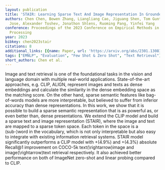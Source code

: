 ```yaml
---
layout: publication
title: 'STAIR: Learning Sparse Text And Image Representation In Grounded Tokens'
authors: Chen Chen, Bowen Zhang, Liangliang Cao, Jiguang Shen, Tom Gunter, Albin Madappally
  Jose, Alexander Toshev, Jonathon Shlens, Ruoming Pang, Yinfei Yang
conference: Proceedings of the 2023 Conference on Empirical Methods in Natural Language
  Processing
year: 2023
bibkey: chen2023stair
citations: 8
additional_links: [{name: Paper, url: 'https://arxiv.org/abs/2301.13081'}]
tags: ["EMNLP", "Evaluation", "Few Shot & Zero Shot", "Text Retrieval"]
short_authors: Chen et al.
---
```

Image and text retrieval is one of the foundational tasks in the vision and
language domain with multiple real-world applications. State-of-the-art
approaches, e.g. CLIP, ALIGN, represent images and texts as dense embeddings
and calculate the similarity in the dense embedding space as the matching
score. On the other hand, sparse semantic features like bag-of-words models are
more interpretable, but believed to suffer from inferior accuracy than dense
representations. In this work, we show that it is possible to build a sparse
semantic representation that is as powerful as, or even better than, dense
presentations. We extend the CLIP model and build a sparse text and image
representation (STAIR), where the image and text are mapped to a sparse token
space. Each token in the space is a (sub-)word in the vocabulary, which is not
only interpretable but also easy to integrate with existing information
retrieval systems. STAIR model significantly outperforms a CLIP model with
+\(4.9%\) and +\(4.3%\) absolute Recall@1 improvement on COCO-5k
text\(\rightarrow\)image and image\(\rightarrow\)text retrieval respectively. It
also achieved better performance on both of ImageNet zero-shot and linear
probing compared to CLIP.